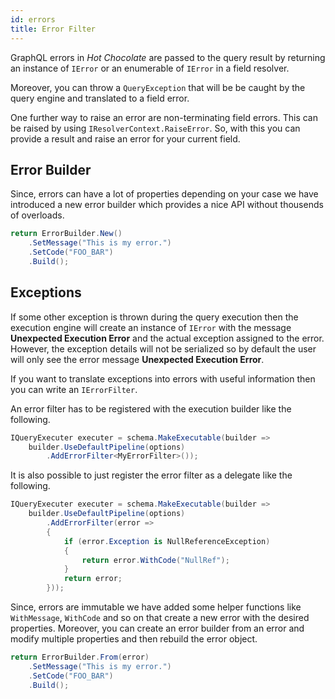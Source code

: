 ```yaml
---
id: errors
title: Error Filter
---
```


GraphQL errors in _Hot Chocolate_ are passed to the query result by returning an instance of `IError` or an enumerable of `IError` in a field resolver.

Moreover, you can throw a `QueryException` that will be be caught by the query engine and translated to a field error.

One further way to raise an error are non-terminating field errors. This can be raised by using `IResolverContext.RaiseError`. So, with this you can provide a result and raise an error for your current field.

## Error Builder

Since, errors can have a lot of properties depending on your case we have introduced a new error builder which provides a nice API without thousends of overloads.

```csharp
return ErrorBuilder.New()
    .SetMessage("This is my error.")
    .SetCode("FOO_BAR")
    .Build();
```

## Exceptions

If some other exception is thrown during the query execution then the execution engine will create an instance of `IError` with the message **Unexpected Execution Error** and the actual exception assigned to the error. However, the exception details will not be serialized so by default the user will only see the error message **Unexpected Execution Error**.

If you want to translate exceptions into errors with useful information then you can write an `IErrorFilter`.

An error filter has to be registered with the execution builder like the following.

```csharp
IQueryExecuter executer = schema.MakeExecutable(builder =>
    builder.UseDefaultPipeline(options)
        .AddErrorFilter<MyErrorFilter>());
```

It is also possible to just register the error filter as a delegate like the following.

```csharp
IQueryExecuter executer = schema.MakeExecutable(builder =>
    builder.UseDefaultPipeline(options)
        .AddErrorFilter(error =>
        {
            if (error.Exception is NullReferenceException)
            {
                return error.WithCode("NullRef");
            }
            return error;
        }));
```

Since, errors are immutable we have added some helper functions like `WithMessage`, `WithCode` and so on that create a new error with the desired properties. Moreover, you can create an error builder from an error and modify multiple properties and then rebuild the error object.

```csharp
return ErrorBuilder.From(error)
    .SetMessage("This is my error.")
    .SetCode("FOO_BAR")
    .Build();
```
